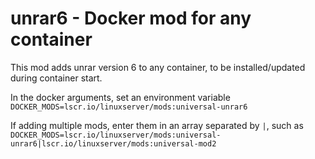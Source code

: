 # unrar6 - Docker mod for any container

This mod adds unrar version 6 to any container, to be installed/updated during container start.

In the docker arguments, set an environment variable `DOCKER_MODS=lscr.io/linuxserver/mods:universal-unrar6`

If adding multiple mods, enter them in an array separated by `|`, such as `DOCKER_MODS=lscr.io/linuxserver/mods:universal-unrar6|lscr.io/linuxserver/mods:universal-mod2`
